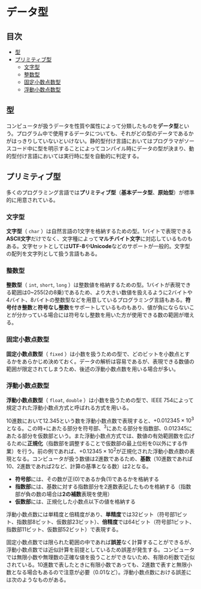 # データ型


## 目次

- [型](#型)
- [プリミティブ型](#プリミティブ型)
	- [文字型](#文字型)
	- [整数型](#整数型)
	- [固定小数点数型](#固定小数点数型)
	- [浮動小数点数型](#浮動小数点数型)


## 型

コンピュータが扱うデータを性質や属性によって分類したものを**データ型**という。プログラム中で使用するデータについても、それがどの型のデータであるかがはっきりしていないといけない。静的型付け言語においてはプログラマがソースコード中に型を明示することによってコンパイル時にデータの型が決まり、動的型付け言語においては実行時に型を自動的に判定する。

## プリミティブ型

多くのプログラミング言語では**プリミティブ型**（**基本データ型**、**原始型**）が標準的に用意されている。

### 文字型

**文字型**（ `char` ）は自然言語の1文字を格納するための型。1バイトで表現できる**ASCII文字**だけでなく、文字種によって**マルチバイト文字**に対応しているものもある。文字セットとしては**UTF-8**や**Unicode**などのサポートが一般的。文字型の配列を文字列として扱う言語もある。

### 整数型

**整数型**（ `int`, `short`, `long` ）は整数値を格納するための型。1バイトが表現できる範囲は0~255(2の8乗)であるため、より大きい数値を扱えるように2バイトや4バイト、8バイトの整数型などを用意しているプログラミング言語もある。**符号付き整数**と**符号なし整数**をサポートしているものもあり、値が負にならないことが分かっている場合には符号なし整数を用いた方が使用できる数の範囲が増える。

### 固定小数点数型

**固定小数点数型**（ `fixed` ）は小数を扱うための型で、どのビットを小数点とするかをあらかじめ決めておく。データの解析は容易であるが、表現できる数値の範囲が限定されてしまうため、後述の浮動小数点数を用いる場合が多い。

### 浮動小数点数型

**浮動小数点数型**（ `float`, `double` ）は小数を扱うための型で、IEEE 754によって規定された浮動小数点方式と呼ばれる方式を用いる。

10進数において$12.345$という数を浮動小数点数で表現すると、$+0.012345 \times 10^3$となる。この時$+$にあたる部分を符号部、$^3$にあたる部分を指数部、$0.012345$にあたる部分を仮数部という。また浮動小数点方式では、数値の有効範囲数を広げるために**正規化**（指数部を調整することで仮数部の最上位桁を0以外にする作業）を行う。前の例であれば、$+0.12345 \times 10^2$が正規化された浮動小数点数の表現となる。コンピュータが扱う数値は2進数であるため、**基数**（10進数であれば10、2進数であれば2など、計算の基準となる数）は2となる。

- **符号部**には、その数が正(0)であるか負(1)であるかを格納する
- **指数部**には、基数に対する指数部分を2進数表記したものを格納する（指数部が負の数の場合は**2の補数**表現を使用）
- **仮数部**には、正規化した小数点以下の値を格納する

浮動小数点数には単精度と倍精度があり、**単精度**では32ビット（符号部1ビット、指数部8ビット、仮数部23ビット）、**倍精度**では64ビット（符号部1ビット、指数部11ビット、仮数部52ビット）で表現する。

固定小数点数では限られた範囲の中であれば**誤差**なく計算することができるが、浮動小数点数では近似計算を前提としているため誤差が発生する。コンピュータでは無限小数や無理数の正確な値を扱うことができないため、有限の桁数で近似されている。10進数で表したときに有限小数であっても、2進数で表すと無限小数となる場合もあるので注意が必要（$0.01$など）。浮動小数点数における誤差には次のようなものがある。
